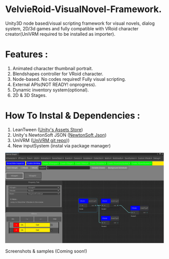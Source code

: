 # VelvieRoid-VisualNovel-Framework.  
Unity3D node based/visual scripting framework for visual novels, dialog system, 2D/3d games and fully compatible with VRoid character creator(UniVRM required to be installed as importer).  
  
# Features :  
1. Animated character thumbnail portrait.
2. Blendshapes controller for VRoid character.  
3. Node-based. No codes required! Fully visual scripting.  
4. External APIs(NOT READY! onprogress).  
5. Dynamic inventory system(optional).    
6. 2D & 3D Stages.  

# How To Instal & Dependencies :
1. LeanTween ([Unity's Assets Store](https://assetstore.unity.com/packages/tools/animation/leantween-3595))  
2. Unity's NewtonSoft JSON ([NewtonSoft Json](https://docs.unity3d.com/Packages/com.unity.nuget.newtonsoft-json@3.0/manual/index.html))  
3. UniVRM ([UniVRM git repo](https://github.com/vrm-c/UniVRM)))  
4. New inputSystem (instal via package manager)
  
![Alt text](https://github.com/breadnone/VelvieRoid-VisualNovel-Framework/blob/main/VelviE-R/Resources/VProps/img/VelvieRoid-scr-00.png "VelvieRoid main GUI")  

Screenshots & samples (Coming soon!)
